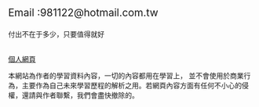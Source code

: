 <style type="text/css">
#p1{
		font-size:150%;
	}
#p2{
	font-size:300%;
}
</style>
<p id="p1">Email :981122@hotmail.com.tw</p>
<p>付出不在于多少，只要值得就好</p><br>
<a id="p22" href="https://98tzuting.github.io/project/HTML/Home.html">個人網頁</a><br>
<p>本網站為作者的學習資料內容，一切的內容都用在學習上， 並不會使用於商業行為，主要作為自己未來學習歷程的解析之用。若網頁內容方面有任何不小心的侵權，還請與作者聯繫，我們會盡快撤除的。</p>